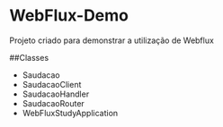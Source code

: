 # WebFlux-Demo
Projeto criado para demonstrar a utilização de Webflux

##Classes
- Saudacao
- SaudacaoClient
- SaudacaoHandler
- SaudacaoRouter
- WebFluxStudyApplication